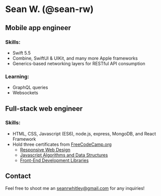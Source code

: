 # Sean W. (@sean-rw)

## Mobile app engineer
### Skills:
- Swift 5.5
- Combine, SwiftUI & UIKit, and many more Apple frameworks
- Generics-based networking layers for RESTful API consumption
### Learning:
- GraphQL queries
- Websockets

## Full-stack web engineer
### Skills:
- HTML, CSS, Javascript (ES6), node.js, express, MongoDB, and React Framework
- Hold three certificates from [FreeCodeCamp.org](https://www.freecodecamp.org/)
  - [Responsive Web Design](https://freecodecamp.org/certification/fcc7cd96e00-5824-40de-95f2-6f1f722b37d7/responsive-web-design)
  - [Javascript Algorithms and Data Structures](https://www.freecodecamp.org/certification/fcc7cd96e00-5824-40de-95f2-6f1f722b37d7/javascript-algorithms-and-data-structures)
  - [Front-End Development Libraries](https://www.freecodecamp.org/certification/fcc7cd96e00-5824-40de-95f2-6f1f722b37d7/front-end-development-libraries)

## Contact
Feel free to shoot me an <seanrwhitley@gmail.com> for any inquiries!



<!---
sean-rw/sean-rw is a ✨ special ✨ repository because its `README.md` (this file) appears on your GitHub profile.
You can click the Preview link to take a look at your changes.
--->

